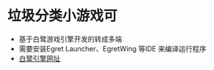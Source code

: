 # 垃圾分类小游戏可
- 基于白鹭游戏引擎开发的转成多端
- 需要安装Egret Launcher、EgretWing 等IDE 来编译运行程序
- [白鹭引擎网址](https://docs.egret.com/engine/)